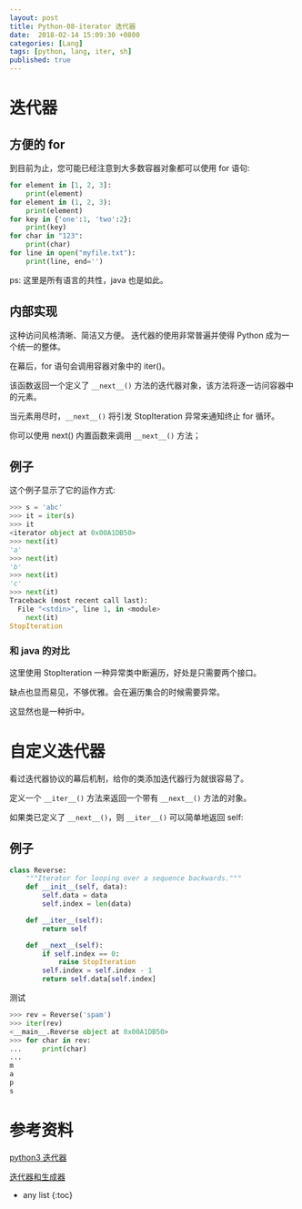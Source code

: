 ```yaml
---
layout: post
title: Python-08-iterator 迭代器
date:  2018-02-14 15:09:30 +0800
categories: [Lang]
tags: [python, lang, iter, sh]
published: true
---
```


# 迭代器

## 方便的 for 

到目前为止，您可能已经注意到大多数容器对象都可以使用 for 语句:

```py
for element in [1, 2, 3]:
    print(element)
for element in (1, 2, 3):
    print(element)
for key in {'one':1, 'two':2}:
    print(key)
for char in "123":
    print(char)
for line in open("myfile.txt"):
    print(line, end='')
```

ps: 这里是所有语言的共性，java 也是如此。

## 内部实现

这种访问风格清晰、简洁又方便。 迭代器的使用非常普遍并使得 Python 成为一个统一的整体。 

在幕后，for 语句会调用容器对象中的 iter()。 

该函数返回一个定义了 `__next__()` 方法的迭代器对象，该方法将逐一访问容器中的元素。 

当元素用尽时，`__next__()` 将引发 StopIteration 异常来通知终止 for 循环。 

你可以使用 next() 内置函数来调用 `__next__()` 方法；

## 例子

这个例子显示了它的运作方式:

```py
>>> s = 'abc'
>>> it = iter(s)
>>> it
<iterator object at 0x00A1DB50>
>>> next(it)
'a'
>>> next(it)
'b'
>>> next(it)
'c'
>>> next(it)
Traceback (most recent call last):
  File "<stdin>", line 1, in <module>
    next(it)
StopIteration
```

### 和 java 的对比

这里使用 StopIteration 一种异常类中断遍历，好处是只需要两个接口。

缺点也显而易见，不够优雅。会在遍历集合的时候需要异常。

这显然也是一种折中。


# 自定义迭代器

看过迭代器协议的幕后机制，给你的类添加迭代器行为就很容易了。 

定义一个 `__iter__()` 方法来返回一个带有 `__next__()` 方法的对象。 

如果类已定义了 `__next__()`，则 `__iter__()` 可以简单地返回 self:

## 例子

```py
class Reverse:
    """Iterator for looping over a sequence backwards."""
    def __init__(self, data):
        self.data = data
        self.index = len(data)

    def __iter__(self):
        return self

    def __next__(self):
        if self.index == 0:
            raise StopIteration
        self.index = self.index - 1
        return self.data[self.index]
```

测试

```py
>>> rev = Reverse('spam')
>>> iter(rev)
<__main__.Reverse object at 0x00A1DB50>
>>> for char in rev:
...     print(char)
...
m
a
p
s
```

# 参考资料

[python3 迭代器](https://docs.python.org/zh-cn/3/tutorial/classes.html#iterators)

[迭代器和生成器](http://www.runoob.com/python3/python3-iterator-generator.html)

* any list
{:toc}
